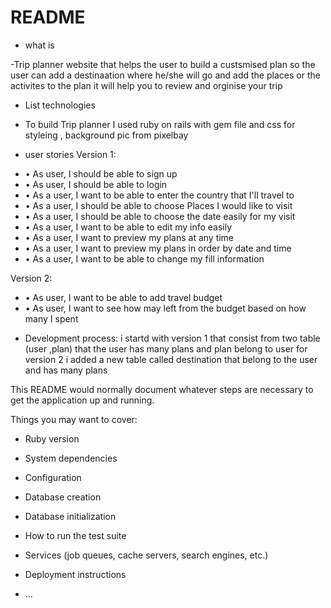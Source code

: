 # README


* what is

-Trip planner website that helps the user to build a custsmised plan
so the user can add a destinaation where he/she will go and add the places or the activites to the plan
it will help you to review and orginise your trip

* List technologies
- To build Trip planner I used ruby on rails with gem file and css for styleing ,  background pic from pixelbay 

* user stories
Version 1:
- •	As user, I should be able to sign up
- •	As user, I should be able to login
- •	As a user, I want to be able to enter the country that I'll travel to 
- •	As a user, I should be able to choose Places I would like to visit
- •	As a user, I should be able to choose the date easily for my visit 
- •	As a user, I want to be able to edit my info easily 
- •	As a user, I want to preview my plans at any time 
- •	As a user, I want to preview my plans in order by date and time
- •	As a user, I want to be able to change my fill information

Version 2:
- •	As user, I want to be able to add travel budget
- •	As user, I want to see how may left from the budget based on how many I spent

* Development process:
i startd with version 1 that consist from two table (user ,plan) that the user has many plans and plan belong to user
for version 2 i added a new table called destination that belong to the user and has many plans











This README would normally document whatever steps are necessary to get the
application up and running.

Things you may want to cover:

* Ruby version

* System dependencies

* Configuration

* Database creation

* Database initialization

* How to run the test suite

* Services (job queues, cache servers, search engines, etc.)

* Deployment instructions

* ...
